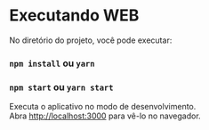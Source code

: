 # Executando WEB

No diretório do projeto, você pode executar:

### `npm install` ou `yarn`

### `npm start` ou `yarn start`

Executa o aplicativo no modo de desenvolvimento.\
Abra [http://localhost:3000](http://localhost:3000) para vê-lo no navegador.

